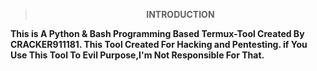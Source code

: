 <div align="center">
<b>

> INTRODUCTION

</b>
</div>

<b>This is A Python & Bash Programming Based
Termux-Tool Created By CRACKER911181. 
This Tool Created For Hacking and Pentesting.
if You Use This Tool To Evil Purpose,I'm
Not Responsible For That.</b>


